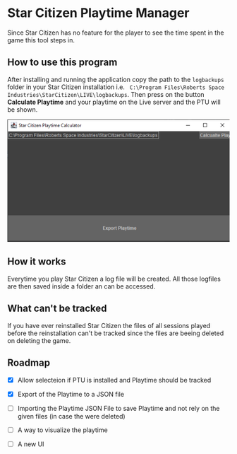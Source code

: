 # Star Citizen Playtime Manager

Since Star Citizen has no feature for the player to see the time spent in the game this tool steps in.

## How to use this program

After installing and running the application copy the path to the ``` logbackups ``` folder in your Star Citizen installation i.e. ```  C:\Program Files\Roberts Space Industries\StarCitizen\LIVE\logbackups ```. Then press on the button **Calculate Playtime** and your playtime on the Live server and the PTU will be shown. 

![Star Citizen PlaytimeMAnager GUI Screenshot](https://github.com/Muetzilla/Star-Citizen-Playtime-Manager/blob/main/StarCitizenPlaytimeManagerGUISCreenshot.png)

## How it works
Everytime you play Star Citizen a log file will be created. All those logfiles are then saved inside a folder an can be accessed. 

## What can't be tracked
If you have ever reinstalled Star Citizen the files of all sessions played before the reinstallation can't be tracked since the files are beeing deleted on deleting the game. 

## Roadmap
- [x] Allow selecteion if PTU is installed and Playtime should be tracked
- [x] Export of the Playtime to a JSON file
- [ ] Importing the Playtime JSON File to save Playtime and not rely on the given files (in case the were deleted)
- [ ] A way to visualize the playtime
- [ ] A new UI





